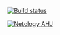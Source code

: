 [![Build status](https://ci.appveyor.com/api/projects/status/mnsorxwvctj8j19e/branch/main?svg=true)](https://ci.appveyor.com/project/natalia-smyslova/steps/branch/main)

[![Netology AHJ](https://github.com/natalia-smyslova/steps/actions/workflows/web.yml/badge.svg)](https://github.com/natalia-smyslova/steps/actions/workflows/web.yml)
